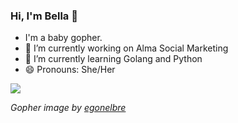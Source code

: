 ### Hi, I'm Bella 👋

-    I'm a baby gopher.
- 🔭 I’m currently working on Alma Social Marketing
- 🌱 I’m currently learning Golang and Python
- 😄 Pronouns: She/Her

![](https://github.com/egonelbre/gophers/blob/master/.thumb/animation/2bit-sprite/demo.gif)

*Gopher image by [egonelbre](https://github.com/egonelbre/)*

<!--
**Bellasouzas/Bellasouzas** is a ✨ _special_ ✨ repository because its `README.md` (this file) appears on your GitHub profile.

I am a baby gopher.  

- 🔭 I’m currently working on Alma Social Marketing
- 🌱 I’m currently learning Golang and Python
- 👯 I’m looking to collaborate on ...
- 🤔 I’m looking for help with ...
- 💬 Ask me about ...
- 📫 How to reach me: ...
- 😄 Pronouns: She/Her
- ⚡ Fun fact: ...
-->
